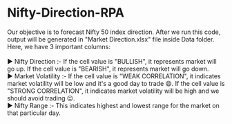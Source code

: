 # Nifty-Direction-RPA

Our objective is to forecast Nifty 50 index direction. After we run this code, output will be generated in "Market Direction.xlsx" file inside Data folder. Here, we have 3 important columns:<br/><br/>
▶️ Nifty Direction :- If the cell value is "BULLISH", it represents market will go up. If the cell value is "BEARISH", it represents market will go down.<br/>
▶️ Market Volatility :- If the cell value is "WEAK CORRELATION", it indicates market volatility will be low and it's a good day to trade 😄. If the cell value is "STRONG CORRELATION", it indicates market volatility will be high and we should avoid trading 😐.<br/>
▶️ Nifty Range :- This indicates highest and lowest range for the market on that particular day.
